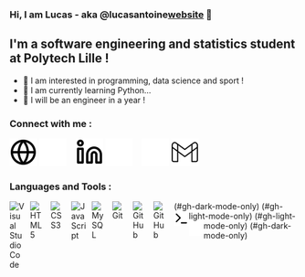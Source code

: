 ### Hi, I am Lucas - aka @lucasantoine[website] 👋

## I'm a software engineering and statistics student at Polytech Lille !

- 👀 I am interested in programming, data science and sport !
- 🌱 I am currently learning Python...
- 📅 I will be an engineer in a year !

### Connect with me :

[![website](./img/globe-light.svg)](https://lucas-antoine.com#gh-light-mode-only)
[![website](./img/globe-dark.svg)](https://lucas-antoine.com#gh-dark-mode-only)
&nbsp;&nbsp;
[![website](./img/linkedin-light.svg)](https://linkedin.com/in/lucas-antoine-bab549174#gh-light-mode-only)
[![website](./img/linkedin-dark.svg)](https://linkedin.com/in/lucas-antoine-bab549174#gh-dark-mode-only)
&nbsp;&nbsp;
[![website](./img/mail-light.svg)](mailto:lucas.antoine.contact@gmail.com#gh-dark-mode-only)
[![website](./img/mail-dark.svg)](mailto:lucas.antoine.contact@gmail.com#gh-light-mode-only)


### Languages and Tools :

<img align="left" alt="Visual Studio Code" width="26px" src="https://cdn.jsdelivr.net/gh/devicons/devicon/icons/vscode/vscode-original.svg" style="padding-right:10px;" />
<img align="left" alt="HTML5" width="26px" src="https://cdn.jsdelivr.net/gh/devicons/devicon/icons/html5/html5-original.svg" style="padding-right:10px;" />
<img align="left" alt="CSS3" width="26px" src="https://cdn.jsdelivr.net/gh/devicons/devicon/icons/css3/css3-original.svg" style="padding-right:10px;" />
<img align="left" alt="JavaScript" width="26px" src="https://cdn.jsdelivr.net/gh/devicons/devicon/icons/javascript/javascript-original.svg" style="padding-right:10px;" />
<img align="left" alt="MySQL" width="26px" src="https://cdn.jsdelivr.net/gh/devicons/devicon/icons/mysql/mysql-original.svg" style="padding-right:10px;" />
<img align="left" alt="Git" width="26px" src="https://cdn.jsdelivr.net/gh/devicons/devicon/icons/git/git-original.svg" style="padding-right:10px;" />
<img align="left" alt="GitHub" width="26px" src="https://user-images.githubusercontent.com/3369400/139447912-e0f43f33-6d9f-45f8-be46-2df5bbc91289.png" style="padding-right:10px;" />(#gh-dark-mode-only)
<img align="left" alt="GitHub" width="26px" src="https://user-images.githubusercontent.com/3369400/139448065-39a229ba-4b06-434b-bc67-616e2ed80c8f.png" style="padding-right:10px;" />(#gh-light-mode-only)
<img align="left" alt="Terminal" width="26px" src="./img/terminal-light.svg" />(#gh-light-mode-only)
<img align="left" alt="Terminal" width="26px" src="./img/terminal-dark.svg" />(#gh-dark-mode-only)


[website]: https://lucas-antoine.com
